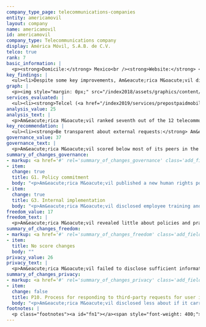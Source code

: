 ```yaml
---
company_type_page: telecommunications-companies
entity: americamovil
layout: company
name: americamovil
id: americamovil
company_type: Telecommunications company
display: América Móvil, S.A.B. de C.V.
telco: true
rank: 7
basic_information: |
  <p><strong>Domicile:</strong> Mexico<br /><strong>Website:</strong> <a href="https://www.americamovil.com">www.americamovil.com</a>&nbsp;<br /><strong>Operating company evaluated:</strong> Telcel (Mexico)<br /><strong>Download company report:</strong> <a href="/index2019/assets/static/download/AmericaMovil">English</a></p><p>&nbsp;</p>
key_findings: |
  <ul><li>Despite some key improvements, Am&eacute;rica M&oacute;vil disclosed little about policies and practices affecting freedom of expression and privacy.</li><li>Am&eacute;rica M&oacute;vil was unclear about its rules and how they are enforced, as well as how it responds to government requests to shut down networks.</li><li>Am&eacute;rica M&oacute;vil did not clearly disclose how it handles government or private requests to block content or to hand over user information.</li></ul>
graph: |
  <p><img style="margin: 0px;" src="/index2018/assets/graphics/content/scores_company19.png" /></p>
services_evaluated: |
  <ul><li><strong>Telcel (<a href="/index2019/services/prepostpaidmobile/">Prepaid mobile</a>)</strong></li><li><strong>Telcel (<a href="/index2019/services/prepostpaidmobile/">Postpaid mobile</a>)</strong></li></ul>
analysis_value: 25
analysis_text: |
  <p>Am&eacute;rica M&oacute;vil ranked seventh out of the 12 telecommunications companies evaluated, disclosing little about policies and practices affecting freedom of expression and privacy.<a href="#fn1"><sup><strong>1</strong></sup></a> However, it improved its disclosure of governance and oversight over freedom of expression and privacy issues by making a formal commitment to respect users&rsquo; freedom of expression and privacy rights.<a href="#fn2"><sup><strong>2</strong></sup></a> It also disclosed new employee training and whistleblowing programs on human rights. Despite these improvements, Am&eacute;rica M&oacute;vil needs to disclose more to meet basic benchmarks for transparency in key areas. For instance, it did not disclose how it responds to government or private requests to block content or accounts, although no laws in Mexico prevent companies from doing so. In addition, although companies are required to report to the telecommunications authority how many government requests they received for real-time location tracking or access to user metadata, Am&eacute;rica M&oacute;vil did not publish this information.<a href="#fn3"><sup><strong>3</strong></sup></a><br /><br /></p><hr /><p><br /><strong>Am&eacute;rica M&oacute;vil, S.A.B. de C.V.</strong> offers telecommunications services in Mexico and 35 countries in the Americas and Europe. It offers mobile, fixed-voice, and data services and is one of the largest operators globally.</p><p><strong>Market cap:</strong> USD 52.2 billion<a href="#fn4"><sup><strong>4</strong></sup></a><br /><strong>BMV:</strong> AMX L</p>
key_recommendation: |
  <ul><li><strong>Be transparent about external requests:</strong> Am&eacute;rica M&oacute;vil should be more transparent about how it responds to government requests to block content, restrict user accounts, shut down networks, or hand over user information.</li><li><strong>Improve human rights due diligence:</strong>&nbsp;Am&eacute;rica M&oacute;vil should disclose information about its human rights due diligence processes, including whether it conducts human rights impact assessments.</li><li><strong>Disclose more about security practices:</strong> Am&eacute;rica M&oacute;vil should clarify its policies for securing user information, including its procedures for handling data breaches.</li></ul>
governance_value: 37
governance_text: |
  <p>Am&eacute;rica M&oacute;vil scored below most of its peers in the Governance category, though it made some notable improvements. The company published a new human rights policy that articulates a clear commitment to respect users&rsquo; human rights to freedom of expression and privacy (G1), and also disclosed new employee training and whistleblowing programs for reporting freedom of expression and privacy violations (G3). However, it continued to lack clear disclosure of whether it conducts human rights impact assessments, and failed to disclose if it assesses risks associated with its use of automated decision-making or targeted advertising (G4). It also failed to disclose a commitment to engage with a range of stakeholders on freedom of expression and privacy issues (G5). However, Am&eacute;rica M&oacute;vil offered better grievance and remedy mechanisms than most of its peers, enabling users to lodge freedom of expression and privacy related complaints, though it did not disclose its timeframe for these mechanisms or evidence that it is providing remedy (G6). Mexican companies are legally required to provide users with a complaint mechanism.<a href="#fn5"><sup><strong>5</strong></sup></a> &nbsp;&nbsp;&nbsp;&nbsp;&nbsp;&nbsp;&nbsp;&nbsp;&nbsp;&nbsp;&nbsp;&nbsp;&nbsp;&nbsp;&nbsp;&nbsp;&nbsp;&nbsp;&nbsp;&nbsp;&nbsp;&nbsp;&nbsp;&nbsp;&nbsp;&nbsp;&nbsp;&nbsp;&nbsp;&nbsp;&nbsp;&nbsp;&nbsp;&nbsp;&nbsp;&nbsp;&nbsp;&nbsp;&nbsp;&nbsp;&nbsp;&nbsp;&nbsp;&nbsp;&nbsp;&nbsp;&nbsp;&nbsp;&nbsp;&nbsp;&nbsp;&nbsp;&nbsp;&nbsp;&nbsp;&nbsp;&nbsp;&nbsp;&nbsp;&nbsp;</p>
summary_of_changes_governance:
- markup: <a href='#' rel='summary_of_changes_governance' class='add_fieldset dashicons-before dashicons-plus'><span>Add fieldset</span></a>
- item:
  change: true
  title: G1. Policy commitment
  body: "<p>Am&eacute;rica M&oacute;vil published a new human rights policy that articulates a clear commitment to protect and respect users' human rights to freedom of expression and privacy.</p>"
- item:
  change: true
  title: G3. Internal implementation
  body: "<p>Am&eacute;rica M&oacute;vil disclosed employee training and whistleblowing programs for reporting freedom of expression and privacy violations.</p>"
freedom_value: 17
freedom_text: |
  <p>Am&eacute;rica M&oacute;vil revealed little about policies and practices affecting freedom of expression, tying with Orange in this category and lagging behind Telenor, Vodafone, AT&amp;T, and Telef&oacute;nica. Telcel&rsquo;s terms of service were difficult to find and understand (F1), and lacked clarity about if and how it notifies users of changes (F2).<a href="#fn6"><sup><strong>6</strong> </sup></a>It disclosed some information about its process for enforcing its rules (F3) but failed to disclose any information about actions it took to block content or restrict user accounts for violating its rules (F4). Am&eacute;rica M&oacute;vil offered no information about how it handles government or private requests to restrict content or accounts (F5-F7). There are no laws in Mexico preventing the company from being more transparent about how it handles such requests.</p><p>In addition, it lacked clear disclosure about its network management policies (F9) and its approach to handling network shutdown requests from governments (F10). Although it published a policy on net neutrality principles, the operating company Telcel stated that it offers zero-rating for certain content on specific social networks and instant messaging services (F9).<a href="#fn7"><strong><sup>7</sup></strong></a> Like many of its peers, Am&eacute;rica M&oacute;vil disclosed no information about how it responds to government demands to shut down networks (F10).</p>
summary_of_changes_freedom:
- markup: <a href='#' rel='summary_of_changes_freedom' class='add_fieldset dashicons-before dashicons-plus'><span>Add fieldset</span></a>
- item:
  title: No score changes
  body: ""
privacy_value: 26
privacy_text: |
  <p>Am&eacute;rica M&oacute;vil failed to disclose sufficient information about policies and practices affecting privacy and security. Like most telecommunications companies, Am&eacute;rica M&oacute;vil provided almost no information about how it responds to third-party requests for user information (P10). Its score declined due to a change in disclosure which made it less clear if the company carries out due diligence before it responds to government requests for user information (P10). Am&eacute;rica M&oacute;vil failed to disclose whether it informs users when their information is requested (P12). It did not publish any data about such requests (P11), despite being required by law to report the number of government requests for real-time location tracking or user metadata to the country&rsquo;s telecommunications authority.</p><p>Telcel disclosed little about what types of user information it collects (P3), shares (P4), and its reasons for doing so (P5). Like most of its peers, Telcel disclosed nothing about its policies for retaining user information (P6), although no law prohibits the company from doing so. It disclosed little about options users have to control what information is collected, including for targeted advertising (P7).</p><p>While Telcel provided some information on its processes for securing user data, including limiting and monitoring employee access (P13), it failed to disclose any information about how it addresses security vulnerabilities, including if it offers a bug bounty program for security researchers to submit vulnerabilities (P14). Like most companies in the Index, Telcel disclosed nothing about its policies for addressing data breaches (P15). Companies in Mexico are legally required to notify users only if the data breach &ldquo;significantly affects&rdquo; their rights, however the company does not disclose this information to users.<a href="#fn8"><sup><strong>8</strong></sup></a></p>
summary_of_changes_privacy:
- markup: <a href='#' rel='summary_of_changes_privacy' class='add_fieldset dashicons-before dashicons-plus'><span>Add fieldset</span></a>
- item:
  change: false
  title: P10. Process for responding to third-party requests for user information
  body: "<p>Am&eacute;rica M&oacute;vil disclosed less about if it carries out due diligence before it responds to government requests for user information.</p>"
footnotes: |
  <p class="footnotes"><a id="fn1"></a><span style="font-weight: 400;">[1]</span> The research period for the 2019 Index ran from January 13, 2018 to February 8, 2019. Policies that came into effect after February 8, 2019 were not evaluated in this Index.</p><p class="footnotes"><a id="fn2"></a><span style="font-weight: 400;">[2]</span> See Am&eacute;rica M&oacute;vil&rsquo;s performance in the 2018 Index: <a href="/index2018/companies/americamovil">rankingdigitalrights.org/index2018/companies/americamovil</a>&nbsp;</p><p class="footnotes"><a id="fn3"></a><span style="font-weight: 400;">[3]</span> &ldquo;ACUERDO Mediante El Cual El Pleno Del Instituto Federal de Telecomunicaciones Expide Los Lineamientos de Colaboraci&oacute;n En Materia de Seguridad Y Justicia Y Modifica El Plan T&eacute;cnico Fundamental de Numeraci&oacute;n, Publicado El 21 de Junio de 1996,&rdquo; (DOF - Diario Oficial de La Federaci&oacute;n), <a href="http://www.dof.gob.mx/nota_detalle.php?codigo=5418339&amp;fecha=02/12/2015">www.dof.gob.mx/nota_detalle.php?codigo=5418339&amp;fecha=02/12/2015</a>&nbsp;</p><p class="footnotes"><a id="fn4"></a><span style="font-weight: 400;">[4]</span> Bloomberg Markets, Accessed April 18, 2019, https://www.bloomberg.com/quote/AMXL:MM</p><p class="footnotes"><a id="fn5"></a><span style="font-weight: 400;">[5]</span> LEY FEDERAL DE TELECOMUNICACIONES Y RADIODIFUSI&Oacute;N, &Uacute;ltima reforma publicada DOF 31-10-2017: <a href="http://www.diputados.gob.mx/LeyesBiblio/pdf/LFTR_311017.pdf">www.diputados.gob.mx/LeyesBiblio/pdf/LFTR_311017.pdf</a>&nbsp;</p><p class="footnotes"><a id="fn6"></a><span style="font-weight: 400;">[6]</span> For most indicators in the Freedom of Expression and Privacy categories, RDR evaluates the operating company of the home market, in this case Telcel (Mexico).</p><p class="footnotes"><a id="fn7"></a><span style="font-weight: 400;">[7]</span> &ldquo;Pol&iacute;tica de Uso Justo/&iquest;En qu&eacute; consiste?,&rdquo; Telcel, accessed March 21, 2019, <a href="https://www.telcel.com/mundo_telcel/quienes-somos/corporativo/uso-justo">www.telcel.com/mundo_telcel/quienes-somos/corporativo/uso-justo</a></p><p class="footnotes"><a id="fn8"></a><span style="font-weight: 400;">[8]</span> &ldquo;Ley Federal de Protecci&oacute;n de Datos Personales En Posesi&oacute;n de Los Particulares,&rdquo; Article 20 (2010), <a href="http://www.diputados.gob.mx/LeyesBiblio/pdf/LFPDPPP.pdf">www.diputados.gob.mx/LeyesBiblio/pdf/LFPDPPP.pdf</a>&nbsp;</p>
---
```

